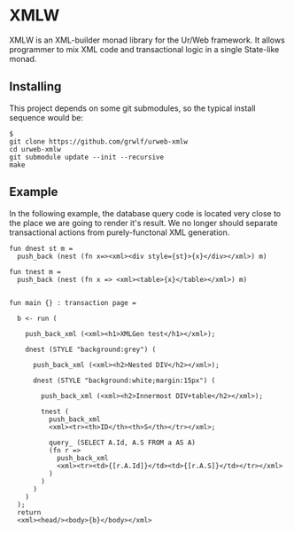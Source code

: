 XMLW
====

XMLW is an XML-builder monad library for the Ur/Web framework. It allows
programmer to mix XML code and transactional logic in a single State-like monad.


Installing
----------

This project depends on some git submodules, so the typical install sequence
would be:

    $
    git clone https://github.com/grwlf/urweb-xmlw
    cd urweb-xmlw
    git submodule update --init --recursive
    make


Example
-------

In the following example, the database query code is located very close to the
place we are going to render it's result. We no longer should separate
transactional actions from purely-functonal XML generation.

    fun dnest st m =
      push_back (nest (fn x=><xml><div style={st}>{x}</div></xml>) m)

    fun tnest m =
      push_back (nest (fn x => <xml><table>{x}</table></xml>) m)


    fun main {} : transaction page =

      b <- run (

        push_back_xml (<xml><h1>XMLGen test</h1></xml>);

        dnest (STYLE "background:grey") (

          push_back_xml (<xml><h2>Nested DIV</h2></xml>);

          dnest (STYLE "background:white;margin:15px") (

            push_back_xml (<xml><h2>Innermost DIV+table</h2></xml>);

            tnest (
              push_back_xml
              <xml><tr><th>ID</th><th>S</th></tr></xml>;

              query_ (SELECT A.Id, A.S FROM a AS A)
              (fn r =>
                push_back_xml
                <xml><tr><td>{[r.A.Id]}</td><td>{[r.A.S]}</td></tr></xml>
              )
            )
          )
        )
      );
      return
      <xml><head/><body>{b}</body></xml>

